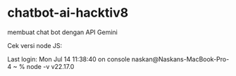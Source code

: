 # chatbot-ai-hacktiv8
membuat chat bot dengan API Gemini

Cek versi node JS:

Last login: Mon Jul 14 11:38:40 on console
naskan@Naskans-MacBook-Pro-4 ~ % node -v
v22.17.0

